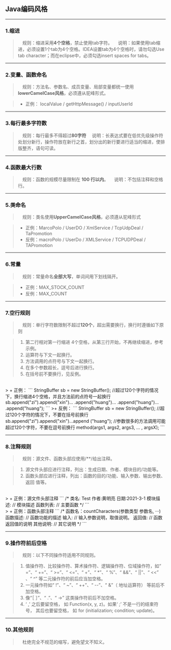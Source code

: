 ## Java编码风格 
---
### **1.缩进**

>&emsp;规则：缩进采用**4个空格**，禁止使用tab字符。
>&emsp;说明：如果使用tab缩进，必须设置1个tab为4个空格。IDEA设置tab为4个空格时，请勿勾选Use tab character；而在eclipse中，必须勾选insert spaces for tabs。

---
### **2.变量、函数命名**

>&emsp;规则：方法名、参数名、成员变量、局部变量都统一使用**lowerCamelCase风格**，必须遵从驼峰形式。

>+ 正例： localValue / getHttpMessage() /  inputUserId 

---
### **3.每行最多字符数**

>&emsp;规则：每行最多不得超过**80字符**
>&emsp;说明：长表达式要在低优先级操作符处划分新行，操作符放在新行之首，划分出的新行要进行适当的缩进，使排版整齐，语句可读。

---
### **4.函数最大行数**

>&emsp;规则：函数的规模尽量限制在 **100 行以内**。
>&emsp;说明：不包括注释和空格行。

---
### **5.类命名**

>&emsp;规则：类名使用**UpperCamelCase风格**，必须遵从驼峰形式

>+ 正例：MarcoPolo / UserDO / XmlService / TcpUdpDeal / TaPromotion
>+ 反例：macroPolo / UserDo / XMLService / TCPUDPDeal / TAPromotion

---
### **6.常量**

>&emsp;规则：常量命名**全部大写**，单词间用下划线隔开。

>+ 正例：MAX_STOCK_COUNT
>+ 反例：MAX_COUNT

---
### **7.空行规则**

>&emsp;规则：单行字符数限制不超过**120个**，超出需要换行，换行时遵循如下原则

> 1. 第二行相对第一行缩进 4个空格，从第三行开始，不再继续缩进，参考示例。
> 2. 运算符与下文一起换行。
> 3. 方法调用的点符号与下文一起换行。
> 4. 在多个参数超长，逗号后进行换行。
> 5. 在括号前不要换行，见反例。

</br>
> + 正例：
```
StringBuffer sb = new StringBuffer();
//超过120个字符的情况下，换行缩进4个空格，并且方法前的点符号一起换行
sb.append("zi").append("xin")...
    .append("huang")...
	.append("huang")...
	.append("huang");
```	
>+ 反例：
```
StringBuffer sb = new StringBuffer();
//超过120个字符的情况下，不要在括号前换行
sb.append("zi").append("xin")...append
	("huang");
//参数很多的方法调用可能超过120个字符，不要在逗号前换行
method(args1, args2, args3, ...
	, argsX);
```

---
### **8.注释规则**

>&emsp;规则：源文件、函数头部应使用/**/给出注释。

> 1. 源文件头部应进行注释，列出：生成日期、作者、模块目的/功能等。
> 2. 函数头部应进行注释，列出：函数的目的/功能、输入参数、输出参数、返回 值等。

</br>
> + 正例：源文件头部注释
```
/*
 类名: Test
 作者:黄明亮 日期:2021-3-1
 模块描述: // 模块描述
 函数列表: // 主要函数
*/ 
```
</br>
> + 正例：函数头部注释
```
/*
 函数名：countCharacters(参数类型 参数名, ···)
 函数描述:  // 函数功能的描述
 输入:      // 输入参数说明，取值说明。
 返回值:    // 函数返回值的说明
 其他说明:  // 其它说明
*/
```

---
### **9.操作符前后空格**

>&emsp;规则：以下不同操作符适用不同规则。

> 1. 值操作符、比较操作符、算术操作符、逻辑操作符、位域操作符，如“ =”、“ +=”、“ >=”、“ <=”、“ +”、“ *”、“ %”、“ &&”、“ ||”、“ <<” 、“ ^” 等二元操作符的前后应当加空格。
> 2. 一元操作符如“ !”、“ ~”、“ ++”、“ --”、“ &”（ 地址运算符） 等前后不加空格。
> 3. 像“［ ］”、“ .”、“ ->” 这类操作符前后不加空格。 
> 4. ‘ ,’ 之后要留空格， 如 Function(x, y, z)。如果‘ ;’ 不是一行的结束符号， 其后也要留空格， 如 for (initialization; condition; update)。

---
### **10.其他规则**
>&emsp;杜绝完全不规范的缩写，避免望文不知义。
